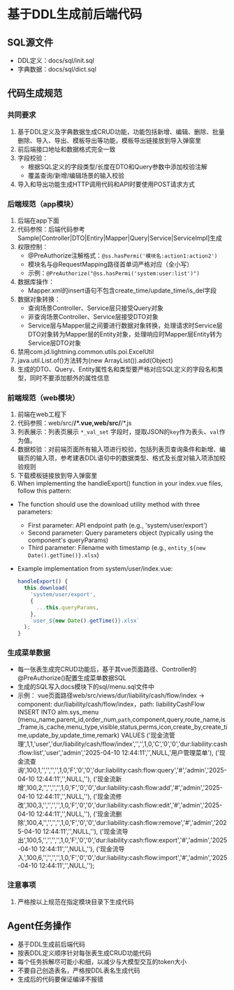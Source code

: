 # 基于DDL生成前后端代码

## SQL源文件
- DDL定义：docs/sql/init.sql
- 字典数据：docs/sql/dict.sql

## 代码生成规范
### 共同要求
1. 基于DDL定义及字典数据生成CRUD功能，功能包括新增、编辑、删除、批量删除、导入、导出、模板导出等功能，模板导出链接放到导入弹窗里
2. 前后端接口地址和数据格式完全一致
3. 字段校验：
    - 根据SQL定义的字段类型/长度在DTO和Query参数中添加校验注解
    - 覆盖查询/新增/编辑场景的输入校验
4. 导入和导出功能生成HTTP调用代码和API时要使用POST请求方式

### 后端规范（app模块）
1. 后端在app下面
2. 代码参照：后端代码参考Sample[Controller|DTO|Entiry|Mapper|Query|Service|ServiceImpl]生成
3. 权限控制：
    - @PreAuthorize注解格式：`@ss.hasPermi('模块名:action1:action2')`
    - 模块名与@RequestMapping路径首单词严格对应（全小写）
    - 示例：`@PreAuthorize("@ss.hasPermi('system:user:list')")`
4. 数据库操作：
    - Mapper.xml的insert语句不包含create_time/update_time/is_del字段
5. 数据对象转换：
    - 查询场景Controller、Service层只接受Query对象
    - 非查询场景Controller、Service层接受DTO对象
    - Service层与Mapper层之间要进行数据对象转换，处理请求时Service层DTO对象转为Mapper层的Entity对象，处理响应时Mapper层Entity转为Service层DTO对象
6. 禁用com.jd.lightning.common.utils.poi.ExcelUtil
7. java.util.List.of()方法转为(new ArrayList()).add(Object)
8. 生成的DTO、Query、Entity属性名和类型要严格对应SQL定义的字段名和类型，同时不要添加额外的属性信息


### 前端规范（web模块）
1. 前端在web工程下
2. 代码参照：web/src/**/*.vue,web/src/**/*.js
3. 列表展示：列表页展示 `*_val_set` 字段时，提取JSON的`key`作为表头、`val`作为值。
4. 数据校验：对前端页面所有输入项进行校验，包括列表页查询条件和新增、编辑页的输入项，参考建表DDL语句中的数据类型、格式及长度对输入项添加校验规则
5. 下载模板链接放到导入弹窗里
6. When implementing the handleExport() function in your index.vue files, follow this pattern:
- The function should use the download utility method with three parameters:
   - First parameter: API endpoint path (e.g., 'system/user/export')
   - Second parameter: Query parameters object (typically using the component's queryParams)
   - Third parameter: Filename with timestamp (e.g., `entity_${new Date().getTime()}.xlsx`)

- Example implementation from system/user/index.vue:
   ```javascript
   handleExport() {
     this.download(
       'system/user/export',
       {
         ...this.queryParams,
       },
       `user_${new Date().getTime()}.xlsx`
     );
   }
   ```

### 生成菜单数据
- 每一张表生成完CRUD功能后，基于其vue页面路径、Controller的@PreAuthorize()配置生成菜单数据SQL
- 生成的SQL写入docs模块下的sql/menu.sql文件中
- 示例：
  vue页面路径web/src/views/dur/liability/cash/flow/index -> component: dur/liability/cash/flow/index，path: liabilityCashFlow
  INSERT INTO alm.sys_menu (menu_name,parent_id,order_num,`path`,component,query,route_name,is_frame,is_cache,menu_type,visible,status,perms,icon,create_by,create_time,update_by,update_time,remark) VALUES
  ('现金流管理',1,1,'user','dur/liability/cash/flow/index','','',1,0,'C','0','0','dur:liability:cash:flow:list','user','admin','2025-04-10 12:44:11','',NULL,'用户管理菜单'),
  ('现金流查询',100,1,'','','','',1,0,'F','0','0','dur:liability:cash:flow:query','#','admin','2025-04-10 12:44:11','',NULL,''),
  ('现金流新增',100,2,'','','','',1,0,'F','0','0','dur:liability:cash:flow:add','#','admin','2025-04-10 12:44:11','',NULL,''),
  ('现金流修改',100,3,'','','','',1,0,'F','0','0','dur:liability:cash:flow:edit','#','admin','2025-04-10 12:44:11','',NULL,''),
  ('现金流删除',100,4,'','','','',1,0,'F','0','0','dur:liability:cash:flow:remove','#','admin','2025-04-10 12:44:11','',NULL,''),
  ('现金流导出',100,5,'','','','',1,0,'F','0','0','dur:liability:cash:flow:export','#','admin','2025-04-10 12:44:11','',NULL,''),
  ('现金流导入',100,6,'','','','',1,0,'F','0','0','dur:liability:cash:flow:import','#','admin','2025-04-10 12:44:11','',NULL,'');

### 注意事项
1. 严格按以上规范在指定模块目录下生成代码

## Agent任务操作
- 基于DDL生成前后端代码
- 按表DDL定义顺序针对每张表生成CRUD功能代码
- 每个任务拆解尽可能小和细，以减少与大模型交互的token大小
- 不要自己创造表名，严格按DDL表名生成代码
- 生成后的代码要保证编译不报错
